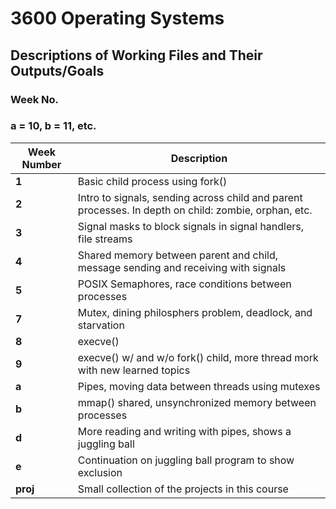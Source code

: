 # 3600 Operating Systems
## Descriptions of Working Files and Their Outputs/Goals

### Week No.
### a = 10, b = 11, etc.

| Week Number | Description                                                  |
|------------|--------------------------------------------------------------|
| **1**  | Basic child process using fork() |
| **2**  | Intro to signals, sending across child and parent processes. In depth on child: zombie, orphan, etc.|
| **3**  | Signal masks to block signals in signal handlers, file streams |
| **4**  | Shared memory between parent and child, message sending and receiving with signals |
| **5**  | POSIX Semaphores, race conditions between processes |
| **7**  | Mutex, dining philosphers problem, deadlock, and starvation|
| **8**  | execve()|
| **9**  | execve() w/ and w/o fork() child, more thread mork with new learned topics|
| **a**  | Pipes, moving data between threads using mutexes|
| **b**  | mmap() shared, unsynchronized memory between processes |
| **d**  | More reading and writing with pipes, shows a juggling ball|
| **e**  | Continuation on juggling ball program to show exclusion|
| **proj**  | Small collection of the projects in this course|
